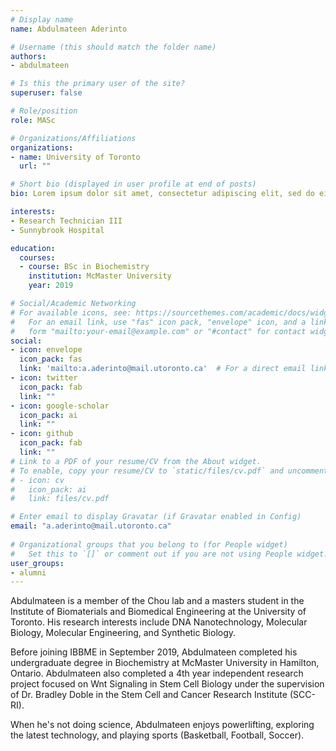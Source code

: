 ```yaml
---
# Display name
name: Abdulmateen Aderinto

# Username (this should match the folder name)
authors:
- abdulmateen

# Is this the primary user of the site?
superuser: false

# Role/position
role: MASc

# Organizations/Affiliations
organizations:
- name: University of Toronto
  url: ""

# Short bio (displayed in user profile at end of posts)
bio: Lorem ipsum dolor sit amet, consectetur adipiscing elit, sed do eiusmod tempor incididunt

interests:
- Research Technician III
- Sunnybrook Hospital

education:
  courses:
  - course: BSc in Biochemistry
    institution: McMaster University
    year: 2019

# Social/Academic Networking
# For available icons, see: https://sourcethemes.com/academic/docs/widgets/#icons
#   For an email link, use "fas" icon pack, "envelope" icon, and a link in the
#   form "mailto:your-email@example.com" or "#contact" for contact widget.
social:
- icon: envelope
  icon_pack: fas
  link: 'mailto:a.aderinto@mail.utoronto.ca'  # For a direct email link, use "mailto:test@example.org".
- icon: twitter
  icon_pack: fab
  link: ""
- icon: google-scholar
  icon_pack: ai
  link: ""
- icon: github
  icon_pack: fab
  link: ""
# Link to a PDF of your resume/CV from the About widget.
# To enable, copy your resume/CV to `static/files/cv.pdf` and uncomment the lines below.  
# - icon: cv
#   icon_pack: ai
#   link: files/cv.pdf

# Enter email to display Gravatar (if Gravatar enabled in Config)
email: "a.aderinto@mail.utoronto.ca"
  
# Organizational groups that you belong to (for People widget)
#   Set this to `[]` or comment out if you are not using People widget.  
user_groups:
- alumni
---
```

Abdulmateen is a member of the Chou lab and a masters student in the Institute of Biomaterials and Biomedical Engineering at the University of Toronto. His research interests include DNA Nanotechnology, Molecular Biology, Molecular Engineering, and Synthetic Biology.

Before joining IBBME in September 2019, Abdulmateen completed his undergraduate degree in Biochemistry at McMaster University in Hamilton, Ontario. Abdulmateen also completed a 4th year independent research project focused on Wnt Signaling in Stem Cell Biology under the supervision of Dr. Bradley Doble in the Stem Cell and Cancer Research Institute (SCC-RI).

When he's not doing science, Abdulmateen enjoys powerlifting, exploring the latest technology, and playing sports (Basketball, Football, Soccer).
